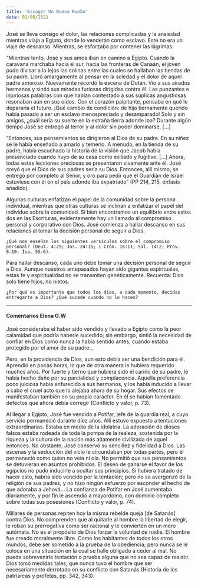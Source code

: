 ```yaml
---
title: 'Escoger Un Nuevo Rumbo'
date: 02/08/2021
---
```


José se lleva consigo el dolor, las relaciones complicadas y la ansiedad mientras viaja a Egipto, donde lo venderán como esclavo. Este no era un viaje de descanso. Mientras, se esforzaba por contener las lágrimas.

“Mientras tanto, José y sus amos iban en camino a Egipto. Cuando la caravana marchaba hacia el sur, hacia las fronteras de Canaán, el joven pudo divisar a lo lejos las colinas entre las cuales se hallaban las tiendas de su padre. Lloró amargamente al pensar en la soledad y el dolor de aquel padre amoroso. Nuevamente recordó la escena de Dotán. Vio a sus airados hermanos y sintió sus miradas furiosas dirigidas contra él. Las punzantes e injuriosas palabras con que habían contestado a sus súplicas angustiosas resonaban aún en sus oídos. Con el corazón palpitante, pensaba en qué le depararía el futuro. ¡Qué cambio de condición: de hijo tiernamente querido había pasado a ser un esclavo menospreciado y desamparado! Solo y sin amigos, ¿cuál sería su suerte en la extraña tierra adonde iba? Durante algún tiempo José se entregó al terror y al dolor sin poder dominarse. [...]

“Entonces, sus pensamientos se dirigieron al Dios de su padre. En su niñez se le había enseñado a amarlo y temerlo. A menudo, en la tienda de su padre, había escuchado la historia de la visión que Jacob había presenciado cuando huyó de su casa como exiliado y fugitivo. [...] Ahora, todas estas lecciones preciosas se presentaron vivamente ante él. José creyó que el Dios de sus padres sería su Dios. Entonces, allí mismo, se entregó por completo al Señor, y oró para pedir que el Guardián de Israel estuviese con él en el país adonde iba expatriado” (PP 214, 215, énfasis añadido).

Algunas culturas enfatizan el papel de la comunidad sobre la persona individual, mientras que otras culturas se inclinan a enfatizar el papel del individuo sobre la comunidad. Si bien encontramos un equilibrio entre estos dos en las Escrituras, evidentemente hay un llamado al compromiso personal y corporativo con Dios. José comienza a hallar descanso en sus relaciones al tomar la decisión personal de seguir a Dios.

`¿Qué nos enseñan los siguientes versículos sobre el compromiso personal? (Deut. 4:29; Jos. 24:15; 1 Crón. 16:11; Sal. 14:2; Prov. 8:10; Isa. 55:6).`

Para hallar descanso, cada uno debe tomar una decisión personal de seguir a Dios. Aunque nuestros antepasados hayan sido gigantes espirituales, estas fe y espiritualidad no se transmiten genéticamente. Recuerda: Dios solo tiene hijos, no nietos.

`¿Por qué es importante que todos los días, a cada momento, decidas entregarte a Dios? ¿Qué sucede cuando no lo haces?`

---

#### Comentarios Elena G.W

José consideraba el haber sido vendido y llevado a Egipto como la peor calamidad que podría haberle sucedido; sin embargo, sintió la necesidad de confiar en Dios como nunca la había sentido antes, cuando estaba protegido por el amor de su padre…

Pero, en la providencia de Dios, aun esto debía ser una bendición para él. Aprendió en pocas horas, lo que de otra manera le hubiera requerido muchos años. Por fuerte y tierno que hubiera sido el cariño de su padre, le había hecho daño por su parcialidad y complacencia. Aquella preferencia poco juiciosa había enfurecido a sus hermanos, y los había inducido a llevar a cabo el cruel acto que lo alejaba ahora de su hogar. Sus efectos se manifestaban también en su propio carácter. En él se habían fomentado defectos que ahora debía corregir (Conflicto y valor, p. 73).

Al llegar a Egipto, José fue vendido a Potifar, jefe de la guardia real, a cuyo servicio permaneció durante diez años. Allí estuvo expuesto a tentaciones extraordinarias. Estaba en medio de la idolatría. La adoración de dioses falsos estaba rodeada de toda la pompa de la realeza, sostenida por la riqueza y la cultura de la nación más altamente civilizada de aquel entonces. No obstante, José conservó su sencillez y fidelidad a Dios. Las escenas y la seducción del vicio le circundaban por todas partes, pero él permaneció como quien no veía ni oía. No permitió que sus pensamientos se detuvieran en asuntos prohibidos. El deseo de ganarse el favor de los egipcios no pudo inducirle a ocultar sus principios. Si hubiera tratado de hacer esto, habría sido vencido por la tentación; pero no se avergonzó de la religión de sus padres, y no hizo ningún esfuerzo por esconder el hecho de que adoraba a Jehová… La confianza de Potifar en José aumentaba diariamente, y por fin le ascendió a mayordomo, con dominio completo sobre todas sus posesiones (Conflicto y valor, p. 74).

Millares de personas repiten hoy la misma rebelde queja [de Satanás] contra Dios. No comprenden que al quitarle al hombre la libertad de elegir, le roban su prerrogativa como ser racional y le convierten en un mero autómata. No es el propósito de Dios forzar la voluntad de nadie. El hombre fue creado moralmente libre. Como los habitantes de todos los otros mundos, debe ser sometido a la prueba de la obediencia; pero nunca se le coloca en una situación en la cual se halle obligado a ceder al mal. No puede sobrevenirle tentación o prueba alguna que no sea capaz de resistir. Dios tomó medidas tales, que nunca tuvo el hombre que ser necesariamente derrotado en su conflicto con Satanás (Historia de los patriarcas y profetas, pp. 342, 343).